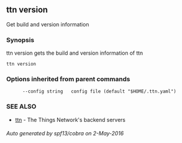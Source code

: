 ## ttn version

Get build and version information

### Synopsis


ttn version gets the build and version information of ttn

```
ttn version
```

### Options inherited from parent commands

```
      --config string   config file (default "$HOME/.ttn.yaml")
```

### SEE ALSO
* [ttn](ttn)	 - The Things Network's backend servers

###### Auto generated by spf13/cobra on 2-May-2016
